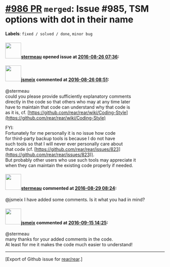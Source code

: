 [\#986 PR](https://github.com/rear/rear/pull/986) `merged`: Issue \#985, TSM options with dot in their name
===========================================================================================================

**Labels**: `fixed / solved / done`, `minor bug`

#### <img src="https://avatars.githubusercontent.com/u/11390759?v=4" width="50">[stermeau](https://github.com/stermeau) opened issue at [2016-08-26 07:36](https://github.com/rear/rear/pull/986):

#### <img src="https://avatars.githubusercontent.com/u/1788608?u=925fc54e2ce01551392622446ece427f51e2f0ce&v=4" width="50">[jsmeix](https://github.com/jsmeix) commented at [2016-08-26 08:51](https://github.com/rear/rear/pull/986#issuecomment-242670730):

@stermeau  
could you please provide sufficiently explanatory comments  
directly in the code so that others who may at any time later  
have to maintain that code can understand why that code is  
as it is, cf.
[https://github.com/rear/rear/wiki/Coding-Style](https://github.com/rear/rear/wiki/Coding-Style)

FYI:  
Fortunately for me personally it is no issue how code  
for third-party backup tools is because I do not have  
such tools so that I will never ever personally care about  
that code (cf.
[https://github.com/rear/rear/issues/823](https://github.com/rear/rear/issues/823)).  
But probably other users who use such tools may appreciate it  
when they can maintain the existing code properly if needed.

#### <img src="https://avatars.githubusercontent.com/u/11390759?v=4" width="50">[stermeau](https://github.com/stermeau) commented at [2016-08-29 08:24](https://github.com/rear/rear/pull/986#issuecomment-243062396):

@jsmeix I have added some comments. Is it what you had in mind?

#### <img src="https://avatars.githubusercontent.com/u/1788608?u=925fc54e2ce01551392622446ece427f51e2f0ce&v=4" width="50">[jsmeix](https://github.com/jsmeix) commented at [2016-09-15 14:25](https://github.com/rear/rear/pull/986#issuecomment-247343479):

@stermeau  
many thanks for your added comments in the code.  
At least for me it makes the code much easier to understand!

------------------------------------------------------------------------

\[Export of Github issue for
[rear/rear](https://github.com/rear/rear).\]
